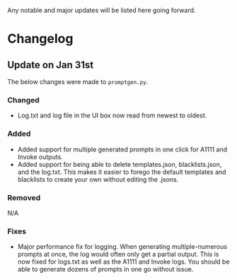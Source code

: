 Any notable and major updates will be listed here going forward.

# Changelog

## Update on Jan 31st

The below changes were made to `promptgen.py`.

### Changed

* Log.txt and log file in the UI box now read from newest to oldest.

### Added

* Added support for multiple generated prompts in one click for A1111 and Invoke outputs.
* Added support for being able to delete templates.json, blacklists.json, and the log.txt. This makes it easier to forego the default templates and blacklists to create your own without editing the .jsons.

### Removed

N/A

### Fixes

* Major performance fix for logging. When generating multiple-numerous prompts at once, the log would often only get a partial output. This is now fixed for logs.txt as well as the A1111 and Invoke logs. You should be able to generate dozens of prompts in one go without issue.
